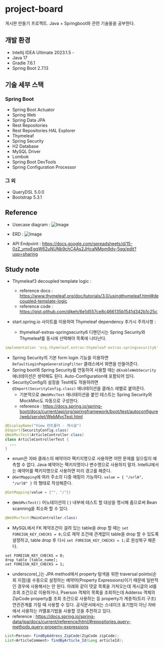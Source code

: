 # project-board
게시판 만들기 프로젝트. Java + Springboot와 관련 기술들을 공부한다.

## 개발 환경

- Intellij IDEA Ultimate 2023.1.5 - 
- Java 17
- Gradle 7.6.1
- Spring Boot 2.7.13

## 기술 세부 스택

### Spring Boot

- Spring Boot Actuator
- Spring Web
- Spring Data JPA
- Rest Repositories
- Rest Repositories HAL Explorer
- Thymeleaf
- Spring Security
- H2 Database
- MySQL Driver
- Lombok
- Spring Boot DevTools
- Spring Configuration Processor

### 그 외

- QueryDSL 5.0.0
- Bootstrap 5.3.1

## Reference
- Usecase diagram :
  ![Image](https://user-images.githubusercontent.com/104916288/259623671-ee89dab7-54f3-4ecd-956e-c2fe7165070a.svg)

- ERD :
  ![Image](https://user-images.githubusercontent.com/104916288/259964098-1b3eef4d-5fe8-4c36-bdea-c95b9a0e846d.svg)
- API Endpoint : https://docs.google.com/spreadsheets/d/15-0zZ_vmxEgqW62uNUNb9chC4As2JHcaNMpm9dv-5qg/edit?usp=sharing

## Study note

- Thymeleaf3 decoupled template logic :
  - reference docs : https://www.thymeleaf.org/doc/tutorials/3.0/usingthymeleaf.html#decoupled-template-logic
  - reference code : https://gist.github.com/djkeh/6e1d557ce8c466135b1541d342b1c25c
 
- start.spring.io 사이트를 이용하여 Thymeleaf dependency 추가시 주의사항 :
  - thymeleaf-extras-springsecurity6 디펜던시는 Spring Security와 Thymeleaf를 동시에 선택해야 목록에 나타난다.   
```yaml
implementation 'org.thymeleaf.extras:thymeleaf-extras-springsecurity6'
```
- Spring Security의 기본 form login 기능을 이용하면 `DefaultLoginPageGeneratingFilter` 클래스에서 화면을 만들어준다.
- Spring boot와 Spring Security를 연동하여 사용할 때는 `@EnableWebSecurity` 애너테이션은 생략해도 된다. Auto-Configuration에 포함되어 있다.
- SecurityConfig의 설정을 Test에도 적용하려면 `@Import(SecurityConfig.class)` 애너테이션을 클래스 레벨로 붙여준다.
  - 기본적으로 `@WebMvcTest` 애너테이션을 붙인 테스트는 Spring Security와 MockMvc도 자동으로 구성한다. 
  - reference : https://docs.spring.io/spring-boot/docs/current/api/org/springframework/boot/test/autoconfigure/web/servlet/WebMvcTest.html
```java
@DisplayName("View 컨트롤러 - 게시글")
@Import(SecurityConfig.class)
@WebMvcTest(ArticleController.class)
class ArticleControllerTest {
  ...
}
```
- enum은 자바 클래스의 예약어라 팩키지명으로 사용하면 어떤 문제를 일으킬지 예측할 수 없다. Java 예약어는 팩키지명이나 변수명으로 사용하지 말자. IntelliJ에서는 예약어를 팩키지명으로 사용하면 미리 경고를 해준다.
- `@GetMapping`에 여러 주소의 다중 매핑이 가능하다. `value = { "/urlA", "/urlB" }` 의 형태로 작성해준다.
```java
@GetMapping(value = {"", "/"})
```
- `@WebMvcTest()` 어노테이션의 ( ) 내부에 테스트 할 대상을 명시해 줌으로써 Bean scanning을 최소화 할 수 있다.
```java
@WebMvcTest(MainController.class)
```
- MySQL에서 FK 제약조건이 걸려 있는 table을 drop 할 때는 `set FOREIGN_KEY_CHECKS = 0;`으로 제약 조건에 관계없이 table을 drop 할 수 있도록 설정하고, table drop 후 다시 `set FOREIGN_KEY_CHECKS = 1;`로 원상복구 해준다.
```mysql
set FOREIGN_KEY_CHECKS = 0;
drop table [table_name];
set FOREIGN_KEY_CHECKS = 1;
```
- underscore(_)는 JPA method에서 property 탐색을 위한 traversal points(순회 지점)을 수동으로 설정하는 예약어(Property Expressions)이기 때문에 일반적인 경우에 사용해서는 안 된다. 아래와 같이 댓글 목록을 가져오는데 게시글의 id를 조회 조건으로 이용하거나, Pserson 객체의 목록을 조회하는데 Adderss 객체의 ZipCode property를 조회 조건으로 사용하는 등 property가 계층적(트리 구조) 연관관계를 가질 때 사용할 수 있다. 공식문서에서는 스네이크 표기법이 아닌 자바에서 사용하는 카멜표기법을 사용할 것을 추천하고 있다.
- reference : https://docs.spring.io/spring-data/jpa/docs/current/reference/html/#repositories.query-methods.query-property-expressions
```java
List<Person> findByAddress_ZipCode(ZipCode zipCode);
List<ArticleComment> findByArticle_Id(Long articleId);
```
